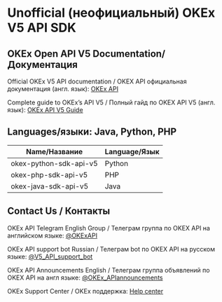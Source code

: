 # Unofficial (неофициальный) OKEx V5 API SDK


## OKEx Open API V5 Documentation/Документация

Official OKEx V5 API documentation / OKEX API официальная документация (англ. язык): [OKEx API](https://www.okex.com/docs-v5/en/#market-maker-program)

Complete guide to OKEx’s API V5 / Полный гайд по OKEX API V5 (англ. язык): [OKEx API V5 Guide](https://www.okex.com/academy/en/complete-guide-to-okex-api-v5-upgrade)

## Languages/языки: Java, Python, PHP

| Name/Название  | Language/Язык |
| ------------- | ------------- |
| okex-python-sdk-api-v5  | Python |
| okex-php-sdk-api-v5  | PHP  |
| okex-java-sdk-api-v5  | Java  |


## Contact Us / Контакты

OKEx API Telegram English Group / Телеграм группа по OKEX API на aнглийском языке: [@OKExAPI](https://t.me/OKExAPI)

OKEx API support bot Russian / Телеграм bot по OKEX API на русском языке: [@V5_API_support_bot](https://t.me/V5_API_support_bot)

OKEx API Announcements English / Телеграм группа объявлений по OKEX API на англ языке: [@OKEx_APIannouncements](https://t.me/OKEx_APIannouncements)

OKEx Support Center / OKEx поддержка: [Help center](https://www.okex.com/support-center.html)  

